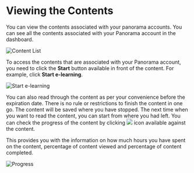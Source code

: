 # Viewing the Contents

You can view the contents associated with your panorama accounts. You can see all the contents associated with your Panorama account in the dashboard.

![Content List](https://gblobscdn.gitbook.com/assets%2F-M2BI-T5HeZe6viTdBX0%2F-M2DwW396hBGQgU5PioP%2F-M2DxX6k0Fk065SSg0ZK%2FDashboard%20-%20Copy.png?alt=media&token=faf8ef84-f3fd-4f72-8ae9-e4995460573e)

To access the contents that are associated with your Panorama account, you need to click the **Start** button available in front of the content. For example, click **Start e-learning**.

![Start e-learning](https://gblobscdn.gitbook.com/assets%2F-M2BI-T5HeZe6viTdBX0%2F-M2DyA5t88UlwcZatPzI%2F-M2DyrLPxq1F7R4bRwfP%2FDashboard%20-%20Copy%20%282%29.png?alt=media&token=dd12fc5b-a3fe-44bf-afaa-47abd17f402f)

You can also read through the content as per your convenience before the expiration date. There is no rule or restrictions to finish the content in one go. The content will be saved where you have stopped. The next time when you want to read the content, you can start from where you had left. You can check the progress of the content by clicking ![](https://firebasestorage.googleapis.com/v0/b/gitbook-28427.appspot.com/o/assets%2F-M2BI-T5HeZe6viTdBX0%2F-M2DztZaxh0NjWTl4G1H%2F-M2E-CsBlRUt3wz6DYQe%2FIcon.png?alt=media&token=cde5f118-b47a-46bc-a4ce-6943555a56ff) icon available against the content.

This provides you with the information on how much hours you have spent on the content, percentage of content viewed and percentage of content completed.

![Progress](https://gblobscdn.gitbook.com/assets%2F-M2BI-T5HeZe6viTdBX0%2F-M2DztZaxh0NjWTl4G1H%2F-M2E0d6ODSmqDhgjTxyd%2Fprogress.png?alt=media&token=c299630c-1b18-4356-9a02-406ab3e946d4)

​

​

​

